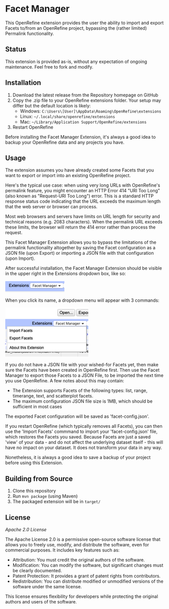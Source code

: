 # Facet Manager

This OpenRefine extension provides the user the ability to import and export Facets to/from an OpenRefine project, bypassing the (rather limited) Permalink functionality.

## Status
This extension is provided as-is, without any expectation of ongoing maintenance. Feel free to fork and modify.

## Installation

1. Download the latest release from the Repository homepage on GitHub
2. Copy the .zip file to your OpenRefine extensions folder. Your setup may differ but the default location is likely:
   - Windows: `C:\Users\[User]\AppData\Roaming\OpenRefine\extensions`
   - Linux: `~/.local/share/openrefine/extensions`
   - Mac: `~/Library/Application Support/OpenRefine/extensions`
3. Restart OpenRefine

Before installing the Facet Manager Extension, it's always a good idea to backup your OpenRefine data and any projects you have.

## Usage

The extension assumes you have already created some Facets that you want to export or import into an existing OpenRefine project.

Here's the typical use case: when using very long URLs with OpenRefine's permalink feature, you might encounter an HTTP Error 414 "URI Too Long" (also known as "Request-URI Too Long") error. This is a standard HTTP response status code indicating that the URL exceeds the maximum length that the web server or browser can process.

Most web browsers and servers have limits on URL length for security and technical reasons (e.g. 2083 characters). When the permalink URL exceeds these limits, the browser will return the 414 error rather than process the request.

This Facet Manager Extension allows you to bypass the limitations of the permalink functionality altogether by saving the Facet configuration as a JSON file (upon Export) or importing a JSON file with that configuration (upon Import).

After successful installation, the Facet Manager Extension should be visible in the upper right in the Extensions dropdown box, like so:

![Facet Manager Extension screenshot](assets/Facet_Manager_Extension_visible.png)

When you click its name, a dropdown menu will appear with 3 commands:

![Facet Manager Extension dropdown](assets/Facet_Manager_Extension_dropdown.png)

If you do not have a JSON file with your wished-for Facets yet, then make sure the Facets have been created in OpenRefine first. Then use the Facet Manager to export those Facets to a JSON File, to be imported the next time you use OpenRefine. A few notes about this may contain:

- The Extension supports Facets of the following types: list, range, timerange, text, and scatterplot facets.
- The maximum configuration JSON file size is 1MB, which should be sufficient in most cases

The exported Facet configuration will be saved as 'facet-config.json'.

If you restart OpenRefine (which typically removes all Facets), you can then use the 'Import Facets' commmand to import your 'facet-config.json' file, which restores the Facets you saved. Because Facets are just a saved 'view' of your data - and do not affect the underlying dataset itself - this will have no impact on your dataset. It does not transform your data in any way.

Nonetheless, it is always a good idea to save a backup of your project before using this Extension.

## Building from Source

1. Clone this repository
2. Run `mvn package` (using Maven)
3. The packaged extension will be in `target/`

## License

*Apache 2.0 License*

The Apache License 2.0 is a permissive open-source software license that allows you to freely use, modify, and distribute the software, even for commercial purposes. It includes key features such as:

- Attribution: You must credit the original authors of the software.
- Modification: You can modify the software, but significant changes must be clearly documented.
- Patent Protection: It provides a grant of patent rights from contributors.
- Redistribution: You can distribute modified or unmodified versions of the software under the same license.

This license ensures flexibility for developers while protecting the original authors and users of the software.
